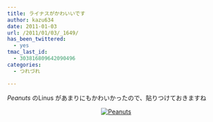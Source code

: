 ```yaml
---
title: ライナスがかわいいです
author: kazu634
date: 2011-01-03
url: /2011/01/03/_1649/
has_been_twittered:
  - yes
tmac_last_id:
  - 303816809642090496
categories:
  - つれづれ

---
```

_Peanuts_ のLinus があまりにもかわいかったので、貼りつけておきますね

<p style="text-align: center;">
<a href="http://comics.com/peanuts/2011-01-02/" onclick="__gaTracker('send', 'event', 'outbound-article', 'http://comics.com/peanuts/2011-01-02/', '');" title="Peanuts"><img class="aligncenter" src="http://c0389161.cdn.cloudfiles.rackspacecloud.com/dyn/str_strip/349459.full.gif" border="0" alt="Peanuts" /></a>
</p>